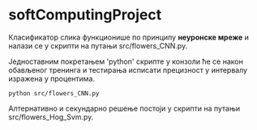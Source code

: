 # softComputingProject


Класификатор слика функционише по принципу **неуронске мреже** и налази се у скрипти на путањи src/flowers_CNN.py.

Једноставним покретањем 'python' скрипте у конзоли ће се након обављеног тренинга и тестирања исписати прецизност у интервалу изражена у процентима.
```
python src/flowers_CNN.py
```

Алтернативно и секундарно решење постоји у скрипти на путањи src/flowers_Hog_Svm.py.
